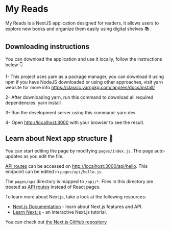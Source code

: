 # My Reads

My Reads is a NextJS application designed for readers, it allows users to explore new books and organize them easily using digital shelves 📚.

## Downloading instructions

You can download the application and use it locally, follow the instructions below 👇

1- This project uses yarn as a package manager, you can download it using npm if you have NodeJS downloaded or using other approaches, visit yarn website for more info https://classic.yarnpkg.com/lang/en/docs/install/

2- After downloading yarn, run this command to download all required dependencies: yarn install

3- Run the development server using this command: yarn dev

4- Open [http://localhost:3000](http://localhost:3000) with your browser to see the result.

## Learn about Next app structure 🩻

You can start editing the page by modifying `pages/index.js`. The page auto-updates as you edit the file.

[API routes](https://nextjs.org/docs/api-routes/introduction) can be accessed on [http://localhost:3000/api/hello](http://localhost:3000/api/hello). This endpoint can be edited in `pages/api/hello.js`.

The `pages/api` directory is mapped to `/api/*`. Files in this directory are treated as [API routes](https://nextjs.org/docs/api-routes/introduction) instead of React pages.

To learn more about Next.js, take a look at the following resources:

- [Next.js Documentation](https://nextjs.org/docs) - learn about Next.js features and API.
- [Learn Next.js](https://nextjs.org/learn) - an interactive Next.js tutorial.

You can check out [the Next.js GitHub repository](https://github.com/vercel/next.js/)
